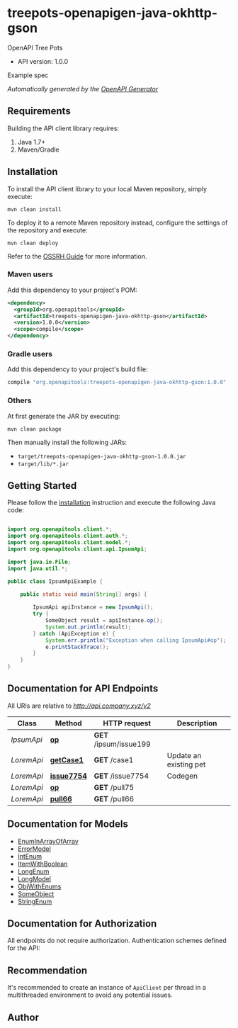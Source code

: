 # treepots-openapigen-java-okhttp-gson

OpenAPI Tree Pots
- API version: 1.0.0

Example spec


*Automatically generated by the [OpenAPI Generator](https://openapi-generator.tech)*


## Requirements

Building the API client library requires:
1. Java 1.7+
2. Maven/Gradle

## Installation

To install the API client library to your local Maven repository, simply execute:

```shell
mvn clean install
```

To deploy it to a remote Maven repository instead, configure the settings of the repository and execute:

```shell
mvn clean deploy
```

Refer to the [OSSRH Guide](http://central.sonatype.org/pages/ossrh-guide.html) for more information.

### Maven users

Add this dependency to your project's POM:

```xml
<dependency>
  <groupId>org.openapitools</groupId>
  <artifactId>treepots-openapigen-java-okhttp-gson</artifactId>
  <version>1.0.0</version>
  <scope>compile</scope>
</dependency>
```

### Gradle users

Add this dependency to your project's build file:

```groovy
compile "org.openapitools:treepots-openapigen-java-okhttp-gson:1.0.0"
```

### Others

At first generate the JAR by executing:

```shell
mvn clean package
```

Then manually install the following JARs:

* `target/treepots-openapigen-java-okhttp-gson-1.0.0.jar`
* `target/lib/*.jar`

## Getting Started

Please follow the [installation](#installation) instruction and execute the following Java code:

```java

import org.openapitools.client.*;
import org.openapitools.client.auth.*;
import org.openapitools.client.model.*;
import org.openapitools.client.api.IpsumApi;

import java.io.File;
import java.util.*;

public class IpsumApiExample {

    public static void main(String[] args) {
        
        IpsumApi apiInstance = new IpsumApi();
        try {
            SomeObject result = apiInstance.op();
            System.out.println(result);
        } catch (ApiException e) {
            System.err.println("Exception when calling IpsumApi#op");
            e.printStackTrace();
        }
    }
}

```

## Documentation for API Endpoints

All URIs are relative to *http://api.company.xyz/v2*

Class | Method | HTTP request | Description
------------ | ------------- | ------------- | -------------
*IpsumApi* | [**op**](docs/IpsumApi.md#op) | **GET** /ipsum/issue199 | 
*LoremApi* | [**getCase1**](docs/LoremApi.md#getCase1) | **GET** /case1 | Update an existing pet
*LoremApi* | [**issue7754**](docs/LoremApi.md#issue7754) | **GET** /issue7754 | Codegen
*LoremApi* | [**op**](docs/LoremApi.md#op) | **GET** /pull75 | 
*LoremApi* | [**pull66**](docs/LoremApi.md#pull66) | **GET** /pull66 | 


## Documentation for Models

 - [EnumInArrayOfArray](docs/EnumInArrayOfArray.md)
 - [ErrorModel](docs/ErrorModel.md)
 - [IntEnum](docs/IntEnum.md)
 - [ItemWithBoolean](docs/ItemWithBoolean.md)
 - [LongEnum](docs/LongEnum.md)
 - [LongModel](docs/LongModel.md)
 - [ObjWithEnums](docs/ObjWithEnums.md)
 - [SomeObject](docs/SomeObject.md)
 - [StringEnum](docs/StringEnum.md)


## Documentation for Authorization

All endpoints do not require authorization.
Authentication schemes defined for the API:

## Recommendation

It's recommended to create an instance of `ApiClient` per thread in a multithreaded environment to avoid any potential issues.

## Author



